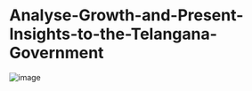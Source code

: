 # Analyse-Growth-and-Present-Insights-to-the-Telangana-Government

![image](https://github.com/Deon-Saju/Analyse-Growth-and-Present-Insights-to-the-Telangana-Government/assets/85385312/ad6a59b2-42fe-4fce-bd11-21bf6270007e)
